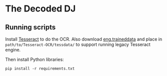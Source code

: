 # The Decoded DJ

## Running scripts

Install [Tesseract](https://github.com/tesseract-ocr/tesseract) to do the OCR. Also download [eng.traineddata](https://github.com/tesseract-ocr/tessdata/blob/main/eng.traineddata) and place in `path/to/Tesseract-OCR/tessdata/` to support running legacy Tesseract engine.

Then install Python libraries:

```
pip install -r requirements.txt
```
